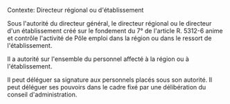 Contexte: Directeur régional ou d'établissement

Sous l'autorité du directeur général, le directeur régional ou le directeur d'un établissement créé sur le fondement du 7° de l'article R. 5312-6 anime et contrôle l'activité de Pôle emploi dans la région ou dans le ressort de l'établissement.

Il a autorité sur l'ensemble du personnel affecté à la région ou à l'établissement.

Il peut déléguer sa signature aux personnels placés sous son autorité. Il peut déléguer ses pouvoirs dans le cadre fixé par une délibération du conseil d'administration.